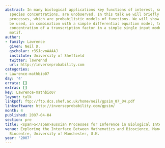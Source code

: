 ```yaml
---
abstract: In many biological applications key functions of interest, such as chemical
  species concentrations, are unobserved. In this talk we will briefly introduce Gaussian
  processes, which are probabilistic models of functions. We will show how they can
  be used, in combination with a simple differential equation model, to estimate the
  concentration of a transcription factor in a simple single input module network
  motif.
author:
- family: Lawrence
  given: Neil D.
  gscholar: r3SJcvoAAAAJ
  institute: University of Sheffield
  twitter: lawrennd
  url: http://inverseprobability.com
categories:
- Lawrence-mathbio07
day: '4'
errata: []
extras: []
key: Lawrence-mathbio07
layout: talk
linkpdf: ftp://ftp.dcs.shef.ac.uk/home/neil/gpsim_07_04.pdf
linksoftware: http://inverseprobability.com/gpsim/
month: 4
published: 2007-04-04
section: pre
title: <span>G</span>aussian Processes for Inference in Biological Interaction Networks
venue: Exploring the Interface Between Mathematics and Bioscience, Manchester Interdisciplinary
  Biocentre, University of Manchester, U.K.
year: '2007'
---
```

